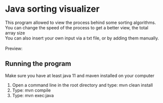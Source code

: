 # Java sorting visualizer

This program allowed to view the process behind some sorting algorithms.<br>
You can change the speed of the process to get a better view, the total array size<br>
You can also insert your own input via a txt file, or by adding them manually.<br><br>
Preview: <br>

## Running the program
Make sure you have at least java 11 and maven installed on your computer<br>
1. Open a command line in the root directory and type: mvn clean install
2. Type: mvn compile
3. Type: mvn exec:java
